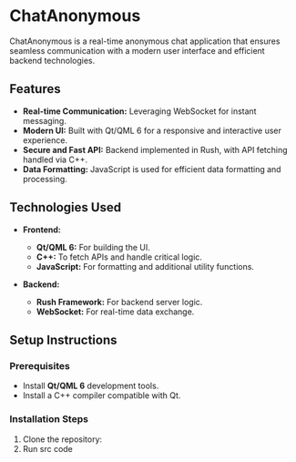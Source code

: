 # ChatAnonymous

ChatAnonymous is a real-time anonymous chat application that ensures seamless communication with a modern user interface and efficient backend technologies.

## Features

- **Real-time Communication:** Leveraging WebSocket for instant messaging.
- **Modern UI:** Built with Qt/QML 6 for a responsive and interactive user experience.
- **Secure and Fast API:** Backend implemented in Rush, with API fetching handled via C++.
- **Data Formatting:** JavaScript is used for efficient data formatting and processing.

## Technologies Used

- **Frontend:**
  - **Qt/QML 6:** For building the UI.
  - **C++:** To fetch APIs and handle critical logic.
  - **JavaScript:** For formatting and additional utility functions.
  
- **Backend:**
  - **Rush Framework:** For backend server logic.
  - **WebSocket:** For real-time data exchange.

## Setup Instructions

### Prerequisites

- Install **Qt/QML 6** development tools.
- Install a C++ compiler compatible with Qt.

### Installation Steps

1. Clone the repository:
2. Run src code
